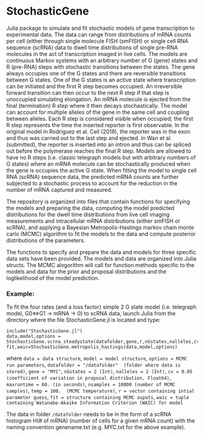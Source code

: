 # StochasticGene

Julia package to simulate and fit stochastic models of gene transcription to experimental data. The data can range from distributions of mRNA counts per cell (either through single molecule FISH (smFISH) or single cell RNA sequence (scRNA) data to dwell time distributions of single pre-RNA molecules in the act of transcription imaged in live cells. The models are continuous Markov systems with an arbitrary number of G (gene) states and R (pre-RNA) steps with stochastic transitions between the states. The gene always occupies one of the G states and there are reversible transitions between G states.  One of the G states is an active state where transcription can be initiated and the first R step becomes occupied. An irreversible forward transition can then occur to the next R step if that step is unoccupied simulating elongation. An mRNA molecule is ejected from the final (termination) R step where it then decays stochastically. The model can account for multiple alleles of the gene in the same cell and coupling between alleles. Each R step is considered visible when occupied; the first R step represents the time the inserted reporter is first observable. In the original model in Rodriguez et al. Cell (2018), the reporter was in the exon and thus was carried out to the last step and ejected. In Wan et al. (submitted), the reporter is inserted into an intron and thus can be spliced out before the polymerase reaches the final R step. Models are allowed to have no R steps (i.e. classic telegraph models but with arbitrary numbers of G states) where an mRNA molecule can be stochastically produced when the gene is occupies the active G state.  When fitting the model to single cell RNA (scRNA) sequence data, the predicted mRNA counts are further subjected to a stochastic process to account for the reduction in the number of mRNA captured and measured.

The repository is organized into files that contain functions for specifying the models and preparing the data, computing the model predicted distributions for the dwell time distributions from live cell imaging measurements and intracellular mRNA distributions (either smFISH or scRNA), and applying a Bayesian Metropolis-Hastings markov chain monte carlo (MCMC) algorithm to fit the models to the data and compute posterior distributions of the parameters.

The functions to specify and prepare the data and models for three specific data sets have been provided. The models and data are organized into Julia structs. The MCMC alogorithm will call for function methods specific to the models and data for the prior and proposal distributions and the loglikelihood of the model prediction.

### Example:
To fit the four rates (and a loss factor) simple 2 G state model (i.e. telegraph model, G0<=>G1 -> mRNA -> 0) to scRNA data,
launch Julia from the directory where the file StochasticGene.jl is located and type:

```
include("StochasticGene.jl")
data,model,options = StochasticGene.scrna_steadystate(datafolder,gene,r,nGstates,nalleles,cv,maxruntime,nsamples,temp)
fit,waic=StochasticGene.metropolis_hastings(data,model,options)
```

where
`data = data structure`,
`model = model structure`,
`options = MCMC run parameters`,
`datafolder = "/datafolder"  (folder where data is stored)`,
`gene = "MYC"`,
`nGstates = 2 (Int)`,
`nalleles = 2 (Int)`,
`cv = 0.05 (coefficient of variation in proposal distribution, Float64)`,
`maxruntime = 60. (in seconds)`,
`nsamples = 10000 (number of MCMC samples)`,
`temp = 100.  (MCMC temperature)`,
`r = vector containing intial parameter guess`,
`fit = structure containing MCMC ouputs`,
`waic = tuple containing Watanabe-Akaike Information Criterion (WAIC) for model`

The data in folder `/datafolder` needs to be in the form of a scRNA histogram H(\# of mRNA) (number of cells for a given mRNA count) with the naming convention genename.txt (e.g. MYC.txt for the above example).
